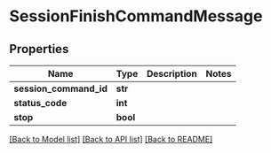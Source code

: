 # SessionFinishCommandMessage

## Properties
Name | Type | Description | Notes
------------ | ------------- | ------------- | -------------
**session_command_id** | **str** |  | 
**status_code** | **int** |  | 
**stop** | **bool** |  | 

[[Back to Model list]](../README.md#documentation-for-models) [[Back to API list]](../README.md#documentation-for-api-endpoints) [[Back to README]](../README.md)


